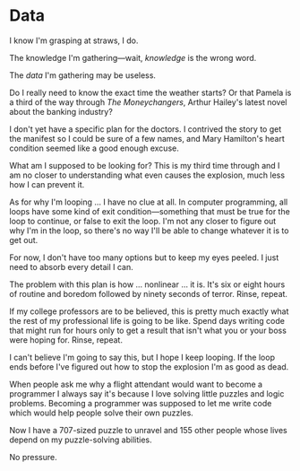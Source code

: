 # Data

I know I'm grasping at straws, I do.

The knowledge I'm gathering—wait, _knowledge_ is the wrong word.

The _data_ I'm gathering may be useless.

Do I really need to know the exact time the weather starts?
Or that Pamela is a third of the way through _The Moneychangers_, Arthur Hailey's latest novel about the banking industry?

I don't yet have a specific plan for the doctors.
I contrived the story to get the manifest so I could be sure of a few names, and Mary Hamilton's heart condition seemed like a good enough excuse.

What am I supposed to be looking for?
This is my third time through and I am no closer to understanding what even causes the explosion, much less how I can prevent it.

As for why I'm looping … I have no clue at all.
In computer programming, all loops have some kind of exit condition—something that must be true for the loop to continue, or false to exit the loop.
I'm not any closer to figure out why I'm in the loop, so there's no way I'll be able to change whatever it is to get out.

For now, I don't have too many options but to keep my eyes peeled.
I just need to absorb every detail I can.

The problem with this plan is how … nonlinear … it is.
It's six or eight hours of routine and boredom followed by ninety seconds of terror.
Rinse, repeat.

If my college professors are to be believed, this is pretty much exactly what the rest of my professional life is going to be like.
Spend days writing code that might run for hours only to get a result that isn't what you or your boss were hoping for.
Rinse, repeat.

I can't believe I'm going to say this, but I hope I keep looping.
If the loop ends before I've figured out how to stop the explosion I'm as good as dead.

When people ask me why a flight attendant would want to become a programmer I always say it's because I love solving little puzzles and logic problems.
Becoming a programmer was supposed to let me write code which would help people solve their own puzzles.

Now I have a 707-sized puzzle to unravel and 155 other people whose lives depend on my puzzle-solving abilities.

No pressure.